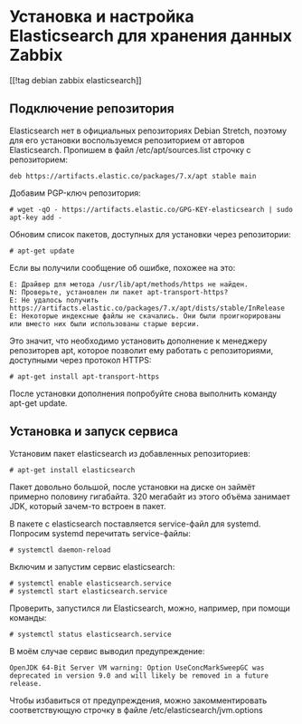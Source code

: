Установка и настройка Elasticsearch для хранения данных Zabbix
==============================================================

[[!tag debian zabbix elasticsearch]]

Подключение репозитория
-----------------------

Elasticsearch нет в официальных репозиториях Debian Stretch, поэтому для его установки воспользуемся репозиторием от авторов Elasticsearch. Пропишем в файл /etc/apt/sources.list строчку с репозиторием:

    deb https://artifacts.elastic.co/packages/7.x/apt stable main

Добавим PGP-ключ репозитория:

    # wget -qO - https://artifacts.elastic.co/GPG-KEY-elasticsearch | sudo apt-key add -

Обновим список пакетов, доступных для установки через репозитории:

    # apt-get update

Если вы получили сообщение об ошибке, похожее на это:

    E: Драйвер для метода /usr/lib/apt/methods/https не найден.
    N: Проверьте, установлен ли пакет apt-transport-https?
    E: Не удалось получить https://artifacts.elastic.co/packages/7.x/apt/dists/stable/InRelease  
    E: Некоторые индексные файлы не скачались. Они были проигнорированы или вместо них были использованы старые версии.

Это значит, что необходимо установить дополнение к менеджеру репозиторев apt, которое позволит ему работать с репозиториями, доступными через протокол HTTPS:

    # apt-get install apt-transport-https

После установки дополнения попробуйте снова выполнить команду apt-get update.

Установка и запуск сервиса
--------------------------

Установим пакет elasticsearch из добавленных репозиториев:

    # apt-get install elasticsearch

Пакет довольно большой, после установки на диске он займёт примерно половину гигабайта. 320 мегабайт из этого объёма занимает JDK, который зачем-то встроен в пакет.

В пакете с elasticsearch поставляется service-файл для systemd. Попросим systemd перечитать service-файлы:

    # systemctl daemon-reload

Включим и запустим сервис elasticsearch:

    # systemctl enable elasticsearch.service
    # systemctl start elasticsearch.service

Проверить, запустился ли Elasticsearch, можно, например, при помощи команды:

    # systemctl status elasticsearch.service

В моём случае сервис выводил предупреждение:

    OpenJDK 64-Bit Server VM warning: Option UseConcMarkSweepGC was deprecated in version 9.0 and will likely be removed in a future release.

Чтобы избавиться от предупреждения, можно закомментировать соответствующую строчку в файле /etc/elasticsearch/jvm.options
